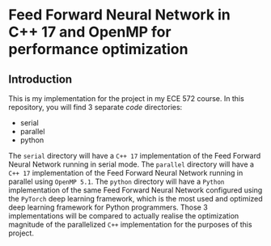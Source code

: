 # Feed Forward Neural Network in C++ 17 and OpenMP for performance optimization

## Introduction

This is my implementation for the project in my ECE 572 course. In this repository, you will find 3 separate _code_ directories:
* serial
* parallel
* python

The `serial` directory will have a `C++ 17` implementation of the Feed Forward Neural Network running in serial mode. The `parallel` directory will have a `C++ 17` implementation of the Feed Forward Neural Network running in parallel using `OpenMP 5.1`. The `python` directory will have a `Python` implementation of the same Feed Forward Neural Network configured using the `PyTorch` deep learning framework, which is the most used and optimized deep learning framework for Python programmers. Those 3 implementations will be compared to actually realise the optimization magnitude of the parallelized `C++` implementation for the purposes of this project.

